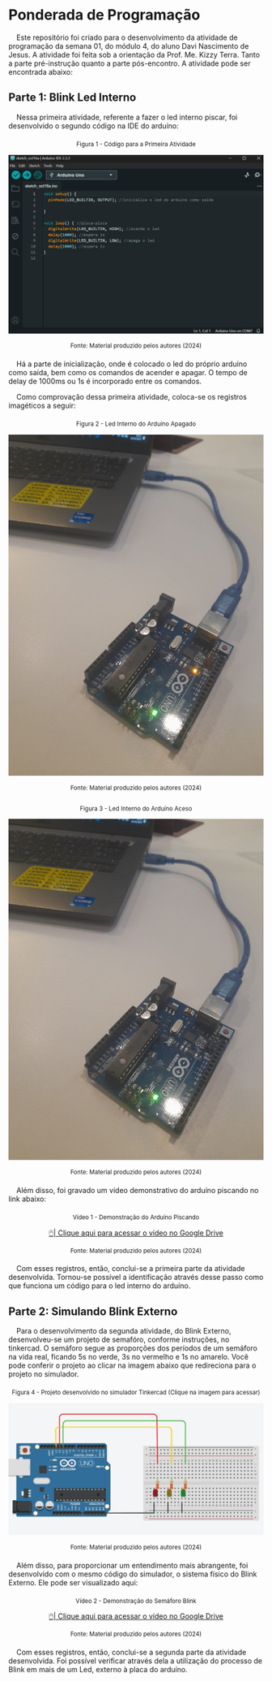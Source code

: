 # Ponderada de Programação

&nbsp;&nbsp;&nbsp;&nbsp;Este repositório foi criado para o desenvolvimento da atividade de programação da semana 01, do módulo 4, do aluno Davi Nascimento de Jesus. A atividade foi feita sob a orientação da Prof. Me. Kizzy Terra. Tanto a parte pré-instrução quanto a parte pós-encontro. A atividade pode ser encontrada abaixo:

## Parte 1: Blink Led Interno

&nbsp;&nbsp;&nbsp;&nbsp;Nessa primeira atividade, referente a fazer o led interno piscar, foi desenvolvido o segundo código na IDE do arduíno:
<div align="center">

<sub>Figura 1 - Código para a Primeira Atividade</sub>

![alt text](assets/led-interno-codigo.png)

<sup>Fonte: Material produzido pelos autores (2024)</sup>

</div>


&nbsp;&nbsp;&nbsp;&nbsp;Há a parte de inicialização, onde é colocado o led do próprio arduíno como saída, bem como os comandos de acender e apagar. O tempo de delay de 1000ms ou 1s é incorporado entre os comandos.

&nbsp;&nbsp;&nbsp;&nbsp;Como comprovação dessa primeira atividade, coloca-se os registros imagéticos a seguir:

<div align="center">

<sub>Figura 2 - Led Interno do Arduíno Apagado</sub>

![alt text](assets/arduino-apagado.jpg)

<sup>Fonte: Material produzido pelos autores (2024)</sup>

</div>


<div align="center">

<sub>Figura 3 - Led Interno do Arduíno Aceso</sub>

![alt text](assets/arduino-aceso.jpg)

<sup>Fonte: Material produzido pelos autores (2024)</sup>

</div>

&nbsp;&nbsp;&nbsp;&nbsp;Além disso, foi gravado um vídeo demonstrativo do arduíno piscando no link abaixo:

<div align="center">

<sub>Vídeo 1 - Demonstração do Arduíno Piscando</sub>

[🖱️| Clique aqui para acessar o vídeo no Google Drive](https://drive.google.com/file/d/1YLILzls1FZ9CK-lvx47PX9klmbzjKMhv/view?usp=sharing)

<sup>Fonte: Material produzido pelos autores (2024)</sup>

</div>

&nbsp;&nbsp;&nbsp;&nbsp;Com esses registros, então, conclui-se a primeira parte da atividade desenvolvida. Tornou-se possível a identificação através desse passo como que funciona um código para o led interno do arduíno.

## Parte 2: Simulando Blink Externo

&nbsp;&nbsp;&nbsp;&nbsp;Para o desenvolvimento da segunda atividade, do Blink Externo, desenvolveu-se um projeto de semafóro, conforme instruções, no tinkercad. O semáforo segue as proporções dos períodos de um semáforo na vida real, ficando 5s no verde, 3s no vermelho e 1s no amarelo. Você pode conferir o projeto ao clicar na imagem abaixo que redireciona para o projeto no simulador.

<div align="center">

<sub>Figura 4 - Projeto desenvolvido no simulador Tinkercad (Clique na imagem para acessar)</sub>

[![Clique para acessar o projeto ](assets/semaforo-blink.png)](https://www.tinkercad.com/things/0GjttsMSZLC-semaforo-blink-ponderada-de-programacao?sharecode=fwcvEhQWigiSgBfxGwuGijF5CbFL_IhuOzkS4vUVQoU)

<sup>Fonte: Material produzido pelos autores (2024)</sup>

</div>

&nbsp;&nbsp;&nbsp;&nbsp;Além disso, para proporcionar um entendimento mais abrangente, foi desenvolvido com o mesmo código do simulador, o sistema físico do Blink Externo. Ele pode ser visualizado aqui:


<div align="center">
  
<sub>Vídeo 2 - Demonstração do Semáforo Blink</sub>

[🖱️| Clique aqui para acessar o vídeo no Google Drive](https://drive.google.com/file/d/19r1Zl5a8U6-rwNr_7f54qW3ZovTjvvwv/view?usp=drive_link)

<sup>Fonte: Material produzido pelos autores (2024)</sup>

</div>

&nbsp;&nbsp;&nbsp;&nbsp;Com esses registros, então, conclui-se a segunda parte da atividade desenvolvida. Foi possível verificar através dela a utilização do processo de Blink em mais de um Led, externo à placa do arduíno.
